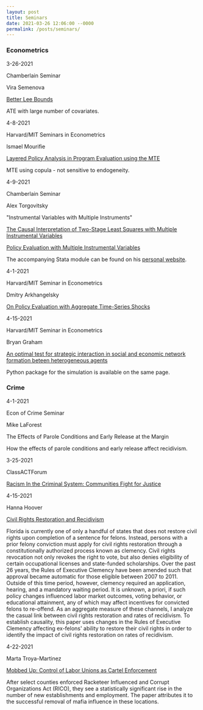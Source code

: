 ```yaml
---
layout: post
title: Seminars
date: 2021-03-26 12:06:00 --0000
permalink: /posts/seminars/
---
```


### Econometrics

3-26-2021

Chamberlain Seminar

Vira Semenova

[Better Lee Bounds](https://sites.google.com/view/semenovavira/research?authuser=0)

ATE with large number of covariates.


4-8-2021

Harvard/MIT Seminars in Econometrics

Ismael Mourifie

[Layered Policy Analysis in Program Evaluation using the MTE](https://sites.google.com/site/ismaelymourifie/DMTE_MOURIFIE_WAN.pdf?attredirects=0&d=1)

MTE using copula - not sensitive to endogeneity.


4-9-2021

Chamberlain Seminar

Alex Torgovitsky

"Instrumental Variables with Multiple Instruments"

[The Causal Interpretation of Two-Stage Least Squares with Multiple Instrumental Variables](https://a-torgovitsky.github.io/monotonicity.pdf)

[Policy Evaluation with Multiple Instrumental Variables](https://a-torgovitsky.github.io/multipleivmte.pdf)

The accompanying Stata module can be found on his [personal website](https://a-torgovitsky.github.io/).


4-1-2021

Harvard/MIT Seminar in Econometrics

Dmitry Arkhangelsky

[On Policy Evaluation with Aggregate Time-Series Shocks](https://sites.google.com/view/dmitry-arkhangelsky/research?authuser=0)


4-15-2021

Harvard/MIT Seminar in Econometrics

Bryan Graham

[An optimal test for strategic interaction in social and economic network formation beteen heterogeneous agents](http://bryangraham.github.io/econometrics/research/)

Python package for the simulation is available on the same page.

### Crime

4-1-2021

Econ of Crime Seminar

Mike LaForest

The Effects of Parole Conditions and Early Release at the Margin

How the effects of parole conditions and early release affect recidivism. 

3-25-2021

ClassACTForum

[Racism In the Criminal System: Communities Fight for Justice](https://www.classacthr73.org/Racism-in-the-Criminal-System-Communities-Fight-for-Justice)

4-15-2021

Hanna Hoover

[Civil Rights Restoration and Recidivism](https://sites.google.com/view/hannahoover/research?authuser=0)

Florida is currently one of only a handful of states that does not restore civil rights upon completion of a sentence for felons. Instead, persons with a prior felony conviction must apply for civil rights restoration through a constitutionally authorized process known as clemency. Civil rights revocation not only revokes the right to vote, but also denies eligibility of certain occupational licenses and state-funded scholarships. Over the past 26 years, the Rules of Executive Clemency have been amended such that approval became automatic for those eligible between 2007 to 2011. Outside of this time period, however, clemency required an application, hearing, and a mandatory waiting period. It is unknown, a priori, if such policy changes influenced labor market outcomes, voting behavior, or educational attainment, any of which may affect incentives for convicted felons to re-offend. As an aggregate measure of these channels, I analyze the casual link between civil rights restoration and rates of recidivism. To establish causality, this paper uses changes in the Rules of Executive Clemency affecting ex-felons' ability to restore their civil rights in order to identify the impact of civil rights restoration on rates of recidivism.

4-22-2021

Marta Troya-Martinez

[Mobbed Up: Control of Labor Unions as Cartel Enforcement](https://sites.google.com/site/mtroyamartinez/research)

After select counties enforced Racketeer Influenced and Corrupt Organizations Act (RICO), they see a statistically significant rise in the number of new establishments and employment. The paper attributes it to the successful removal of mafia influence in these locations.